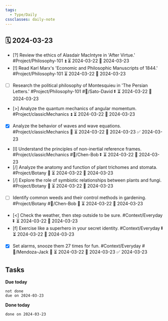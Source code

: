 ```yaml
---
tags:
  - Type/Daily
cssclasses: daily-note
---
```


## 🗓️ 2024-03-23

- [?] Review the ethics of Alasdair MacIntyre in 'After Virtue.' #Project/Philosophy-101 ⏫ ⏳ 2024-03-22 📅 2024-03-23
- [!] Read Karl Marx's 'Economic and Philosophic Manuscripts of 1844.' #Project/Philosophy-101 ⏳ 2024-03-22 📅 2024-03-23
- [ ] Research the political philosophy of Montesquieu in 'The Persian Letters.' #Project/Philosophy-101 #👤/Sato-David ⏬ ⏳ 2024-03-22 📅 2024-03-23
- [>] Analyze the quantum mechanics of angular momentum. #Project/classicMechanics ⏫ ⏳ 2024-03-22 📅 2024-03-23
- [x] Analyze the behavior of waves and wave equations. #Project/classicMechanics 🔼 ⏳ 2024-03-22 📅 2024-03-23 ✅ 2024-03-23
- [I] Understand the principles of non-inertial reference frames. #Project/classicMechanics #👤/Chen-Bob ⏬ ⏳ 2024-03-22 📅 2024-03-23
- [/] Analyze the anatomy and function of plant trichomes and stomata. #Project/Botany 🔺 ⏳ 2024-03-22 📅 2024-03-23
- [/] Explore the role of symbiotic relationships between plants and fungi. #Project/Botany 🔽 ⏳ 2024-03-22 📅 2024-03-23
- [ ] Identify common weeds and their control methods in gardening. #Project/Botany #👤/Chen-Bob 🔽 ⏳ 2024-03-22 📅 2024-03-23
- [<] Check the weather, then step outside to be sure. #Context/Everyday ⏬ ⏳ 2024-03-22 📅 2024-03-23
- [f] Exercise like a superhero in your secret identity. #Context/Everyday ⏬ ⏳ 2024-03-22 📅 2024-03-23
- [x] Set alarms, snooze them 27 times for fun. #Context/Everyday #👤/Mendoza-Jack 🔺 ⏳ 2024-03-22 📅 2024-03-23 ✅ 2024-03-23

## Tasks

**Due today**

```tasks
not done
due on 2024-03-23
```

**Done today**

```tasks
done on 2024-03-23
```
            